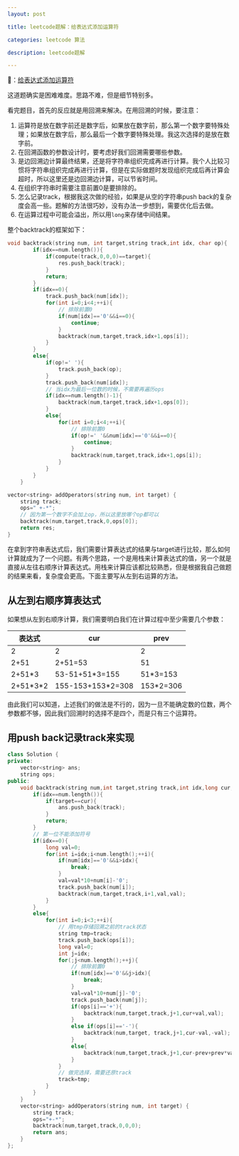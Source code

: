 ```yaml
---
layout: post

title: leetcode题解：给表达式添加运算符

categories: leetcode 算法

description: leetcode题解

---
```


🔗：[给表达式添加运算符](https://leetcode.cn/problems/expression-add-operators/)

这道题确实是困难难度。思路不难，但是细节特别多。

看完题目，首先的反应就是用回溯来解决。在用回溯的时候，要注意：

1. 运算符是放在数字前还是数字后，如果放在数字前，那么第一个数字要特殊处理；如果放在数字后，那么最后一个数字要特殊处理。我这次选择的是放在数字前。
2. 在回溯函数的参数设计时，要考虑好我们回溯需要哪些参数。
3. 是边回溯边计算最终结果，还是将字符串组织完成再进行计算。我个人比较习惯将字符串组织完成再进行计算，但是在实际做题时发现组织完成后再计算会超时，所以这里还是边回溯边计算，可以节省时间。
4. 在组织字符串时需要注意前置0是要排除的。
5. 怎么记录track，根据我这次做的经验，如果是从空的字符串push back的复杂度会高一些。题解的方法很巧妙，没有办法一步想到，需要优化后去做。
6. 在运算过程中可能会溢出，所以用`long`来存储中间结果。

整个backtrack的框架如下：

```c++
void backtrack(string num, int target,string track,int idx, char op){
        if(idx==num.length()){
            if(compute(track,0,0,0)==target){
                res.push_back(track);
            }
            return;
        }
        if(idx==0){
            track.push_back(num[idx]);
            for(int i=0;i<4;++i){
                // 排除前置0
                if(num[idx]=='0'&&i==0){
                    continue;
                }
                backtrack(num,target,track,idx+1,ops[i]);
            }
        }
        else{
            if(op!=' '){
                track.push_back(op);
            }
            track.push_back(num[idx]);
            // 当idx为最后一位数的时候，不需要再遍历ops
            if(idx==num.length()-1){
                backtrack(num,target,track,idx+1,ops[0]);
            }
            else{
                for(int i=0;i<4;++i){
                    // 排除前置0
                    if(op!=' '&&num[idx]=='0'&&i==0){
                        continue;
                    }
                    backtrack(num,target,track,idx+1,ops[i]);
                }
            }
        }
    }

vector<string> addOperators(string num, int target) {
    string track;
    ops=" +-*";
    // 因为第一个数字不会加上op，所以这里放哪个op都可以
    backtrack(num,target,track,0,ops[0]);
    return res;
}
```

在拿到字符串表达式后，我们需要计算表达式的结果与target进行比较，那么如何计算就成为了一个问题。有两个思路，一个是用栈来计算表达式的值，另一个就是直接从左往右顺序计算表达式。用栈来计算应该都比较熟悉，但是根据我自己做题的结果来看，复杂度会更高。下面主要写从左到右运算的方法。

## 从左到右顺序算表达式

如果想从左到右顺序计算，我们需要明白我们在计算过程中至少需要几个参数：

| 表达式    | cur               | prev      |
| --------- | ----------------- | --------- |
| 2         | 2                 | 2         |
| 2+51      | 2+51=53           | 51        |
| 2+51*3    | 53-51+51*3=155    | 51*3=153  |
| 2+51*3\*2 | 155-153+153*2=308 | 153*2=306 |

由此我们可以知道，上述我们的做法是不行的，因为一旦不能确定数的位数，两个参数都不够，因此我们回溯时的选择不是四个，而是只有三个运算符。

## 用push back记录track来实现 

```c++
class Solution {
private:
    vector<string> ans;
    string ops;
public:
    void backtrack(string num,int target,string track,int idx,long cur,long prev){
        if(idx==num.length()){
            if(target==cur){
                ans.push_back(track);
            }
            return;
        }
        // 第一位不能添加符号
        if(idx==0){
            long val=0;
            for(int i=idx;i<num.length();++i){
                if(num[idx]=='0'&&i>idx){
                    break;
                }
                val=val*10+num[i]-'0';
                track.push_back(num[i]);
                backtrack(num,target,track,i+1,val,val);
            }
        }
        else{
            for(int i=0;i<3;++i){
                // 用tmp存储回溯之前的track状态
                string tmp=track;
                track.push_back(ops[i]);
                long val=0;
                int j=idx;
                for(;j<num.length();++j){
                    // 排除前置0
                    if(num[idx]=='0'&&j>idx){
                        break;
                    }
                    val=val*10+num[j]-'0';
                    track.push_back(num[j]);
                    if(ops[i]=='+'){
                        backtrack(num,target,track,j+1,cur+val,val);
                    }
                    else if(ops[i]=='-'){
                        backtrack(num,target, track,j+1,cur-val,-val);
                    }
                    else{
                        backtrack(num,target,track,j+1,cur-prev+prev*val,prev*val);
                    }
                }
                // 做完选择，需要还原track
                track=tmp;
            }
        }
    }
    vector<string> addOperators(string num, int target) {
        string track;
        ops="+-*";
        backtrack(num,target,track,0,0,0);
        return ans;
    }
};
```

